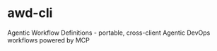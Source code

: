 # awd-cli
Agentic Workflow Definitions - portable, cross-client Agentic DevOps workflows powered by MCP
